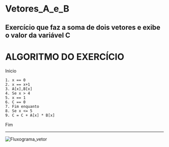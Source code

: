 # Vetores_A_e_B
Exercício que faz a soma de dois vetores e exibe o valor da variável C
------------------------------------------------------
# ALGORITMO DO EXERCÍCIO

Inicio

    1. x == 0
    2. x == x+1
    3. A[x],B[x]
    4. Se x > 4 
    5. x == 1
    6. C == 0
    7. Fim enquanto
    8. Se x <= 5
    9. C = C + A[x] * B[x]

Fim    
 
 
------------------------------------------------------
![Fluxograma_vetor](https://user-images.githubusercontent.com/103473067/173267792-ef012aff-24d3-483b-bc5a-1c6975b2c16a.png)
